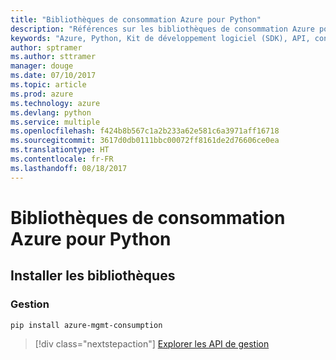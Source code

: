 ```yaml
---
title: "Bibliothèques de consommation Azure pour Python"
description: "Références sur les bibliothèques de consommation Azure pour Python"
keywords: "Azure, Python, Kit de développement logiciel (SDK), API, consommation"
author: sptramer
ms.author: sttramer
manager: douge
ms.date: 07/10/2017
ms.topic: article
ms.prod: azure
ms.technology: azure
ms.devlang: python
ms.service: multiple
ms.openlocfilehash: f424b8b567c1a2b233a62e581c6a3971aff16718
ms.sourcegitcommit: 3617d0db0111bbc00072ff8161de2d76606ce0ea
ms.translationtype: HT
ms.contentlocale: fr-FR
ms.lasthandoff: 08/18/2017
---
```

# <a name="azure-consumption-libraries-for-python"></a>Bibliothèques de consommation Azure pour Python

## <a name="install-the-libraries"></a>Installer les bibliothèques


### <a name="management"></a>Gestion

```bash
pip install azure-mgmt-consumption
```
> [!div class="nextstepaction"]
> [Explorer les API de gestion](/python/api/overview/azure/consumption/managementlibrary)